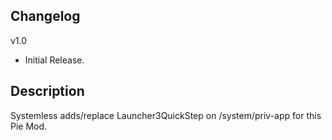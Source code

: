 ## Changelog
v1.0 
- Initial Release.

## Description 
Systemless adds/replace Launcher3QuickStep on /system/priv-app for this Pie Mod.